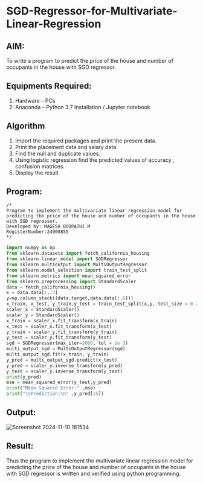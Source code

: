 # SGD-Regressor-for-Multivariate-Linear-Regression

## AIM:
To write a program to predict the price of the house and number of occupants in the house with SGD regressor.

## Equipments Required:
1. Hardware – PCs
2. Anaconda – Python 3.7 Installation / Jupyter notebook

## Algorithm
1. Import the required packages and print the present data.
2. Print the placement data and salary data.
3. Find the null and duplicate values.
4. Using logistic regression find the predicted values of accuracy , confusion matrices.
5. Display the result 


## Program:
```
/*
Program to implement the multivariate linear regression model for predicting the price of the house and number of occupants in the house with SGD regressor.
Developed by: MAGESH BOOPATHI.M
RegisterNumber:24900855  
*/
```
```python
import numpy as np 
from sklearn.datasets import fetch_california_housing
from sklearn.linear_model import SGDRegressor 
from sklearn.multioutput import MultiOutputRegressor 
from sklearn.model_selection import train_test_split 
from sklearn.metrics import mean_squared_error 
from sklearn.preprocessing import StandardScaler
data = fetch_california_housing()
x = data.data[:,:3]
y=np.column_stack((data.target,data.data[:,6]))
x_train, x_test, y_train,y_test = train_test_split(x,y, test_size = 0.2, random_state = 42)
scaler_x = StandardScaler()
scaler_y = StandardScaler()
x_train = scaler_x.fit_transform(x_train)
x_test = scaler_x.fit_transform(x_test)
y_train = scaler_y.fit_transform(y_train)
y_test = scaler_y.fit_transform(y_test)
sgd = SGDRegressor(max_iter=1000, tol = 1e-3)
multi_output_sgd = MultiOutputRegressor(sgd)
multi_output_sgd.fit(x_train, y_train)
y_pred = multi_output_sgd.predict(x_test)
y_pred = scaler_y.inverse_transform(y_pred)
y_test = scaler_y.inverse_transform(y_test)
print(y_pred)
mse = mean_squared_error(y_test,y_pred)
print("Mean Squared Error:" ,mse)
print("\nPrediction:\n" ,y_pred[:5])
```

## Output:
![Screenshot 2024-11-10 181534](https://github.com/user-attachments/assets/a111bcab-9d9c-43d2-818e-099e7256ee45)



## Result:
Thus the program to implement the multivariate linear regression model for predicting the price of the house and number of occupants in the house with SGD regressor is written and verified using python programming.
